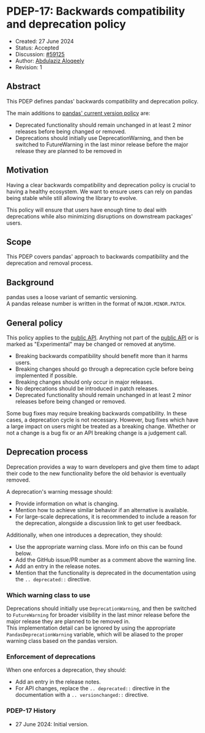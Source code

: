 # PDEP-17: Backwards compatibility and deprecation policy

- Created: 27 June 2024
- Status: Accepted
- Discussion: [#59125](https://github.com/pandas-dev/pandas/issues/59125)
- Author: [Abdulaziz Aloqeely](https://github.com/Aloqeely)
- Revision: 1

## Abstract

This PDEP defines pandas' backwards compatibility and deprecation policy.

The main additions to [pandas' current version policy](https://pandas.pydata.org/pandas-docs/version/2.2/development/policies.html) are:
- Deprecated functionality should remain unchanged in at least 2 minor releases before being changed or removed.
- Deprecations should initially use DeprecationWarning, and then be switched to FutureWarning in the last minor release before the major release they are planned to be removed in

## Motivation

Having a clear backwards compatibility and deprecation policy is crucial to having a healthy ecosystem. We want to ensure users can rely on pandas being stable while still allowing the library to evolve.

This policy will ensure that users have enough time to deal with deprecations while also minimizing disruptions on downstream packages' users.

## Scope

This PDEP covers pandas' approach to backwards compatibility and the deprecation and removal process.

## Background

pandas uses a loose variant of semantic versioning.  
A pandas release number is written in the format of ``MAJOR.MINOR.PATCH``.

## General policy

This policy applies to the [public API][1]. Anything not part of the [public API][1] or is marked as "Experimental" may be changed or removed at anytime.

- Breaking backwards compatibility should benefit more than it harms users.
- Breaking changes should go through a deprecation cycle before being implemented if possible.
- Breaking changes should only occur in major releases.
- No deprecations should be introduced in patch releases.
- Deprecated functionality should remain unchanged in at least 2 minor releases before being changed or removed.

Some bug fixes may require breaking backwards compatibility. In these cases, a deprecation cycle is not necessary. However, bug fixes which have a large impact on users might be treated as a breaking change. Whether or not a change is a bug fix or an API breaking change is a judgement call.

## Deprecation process

Deprecation provides a way to warn developers and give them time to adapt their code to the new functionality before the old behavior is eventually removed.

A deprecation's warning message should:
- Provide information on what is changing.
- Mention how to achieve similar behavior if an alternative is available.
- For large-scale deprecations, it is recommended to include a reason for the deprecation, alongside a discussion link to get user feedback.

Additionally, when one introduces a deprecation, they should:
- Use the appropriate warning class. More info on this can be found below.
- Add the GitHub issue/PR number as a comment above the warning line.
- Add an entry in the release notes.
- Mention that the functionality is deprecated in the documentation using the ``.. deprecated::`` directive.

### Which warning class to use

Deprecations should initially use ``DeprecationWarning``, and then be switched to ``FutureWarning`` for broader visibility in the last minor release before the major release they are planned to be removed in.  
This implementation detail can be ignored by using the appropriate ``PandasDeprecationWarning`` variable, which will be aliased to the proper warning class based on the pandas version.

### Enforcement of deprecations

When one enforces a deprecation, they should:
- Add an entry in the release notes.
- For API changes, replace the ``.. deprecated::`` directive in the documentation with a ``.. versionchanged::`` directive.

### PDEP-17 History

- 27 June 2024: Initial version.

[1]: https://pandas.pydata.org/docs/reference/index.html
